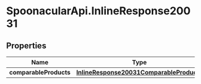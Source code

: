 # SpoonacularApi.InlineResponse20031

## Properties

Name | Type | Description | Notes
------------ | ------------- | ------------- | -------------
**comparableProducts** | [**InlineResponse20031ComparableProducts**](InlineResponse20031ComparableProducts.md) |  | 


